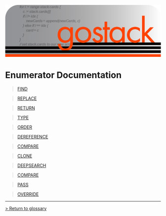 ![Banner](../images/gostack_SmallerTransparent.png)

<h1>Enumerator Documentation</h1>

> [FIND](enums/FIND.md)

> [REPLACE](enums/REPLACE.md)

> [RETURN](enums/RETURN.md)

> [TYPE](enums/TYPE.md)

> [ORDER](enums/ORDER.md)

> [DEREFERENCE](enums/DEREFERENCE.md)

> [COMPARE](enums/COMPARE.md)

> [CLONE](enums/CLONE.md)

> [DEEPSEARCH](enums/DEEPSEARCH.md)

> [COMPARE](enums/COMPARE.md)

> [PASS](enums/PASS.md)

> [OVERRIDE](enums/OVERRIDE.md)
 
 ---

 [> Return to glossary](../README.md)